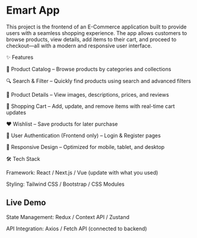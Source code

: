 # Emart App

This project is the frontend of an E-Commerce application built to provide users with a seamless shopping experience. The app allows customers to browse products, view details, add items to their cart, and proceed to checkout—all with a modern and responsive user interface.

✨ Features

🏬 Product Catalog – Browse products by categories and collections

🔍 Search & Filter – Quickly find products using search and advanced filters

📄 Product Details – View images, descriptions, prices, and reviews

🛒 Shopping Cart – Add, update, and remove items with real-time cart updates

❤️ Wishlist – Save products for later purchase

👤 User Authentication (Frontend only) – Login & Register pages

📱 Responsive Design – Optimized for mobile, tablet, and desktop

🛠️ Tech Stack

Framework: React / Next.js / Vue (update with what you used)

Styling: Tailwind CSS / Bootstrap / CSS Modules

## Live Demo
State Management: Redux / Context API / Zustand

API Integration: Axios / Fetch API (connected to backend)
